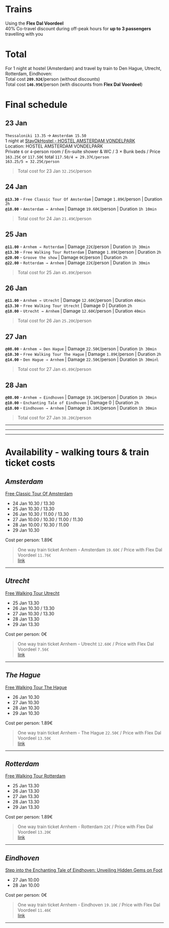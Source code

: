 # Trains
Using the **Flex Dal Voordeel**\
40% Co-travel discount during off-peak hours for **up to 3 passengers** travelling with you

# Total
For 1 night at hostel (Amsterdam) and travel by train to Den Hague, Utrecht, Rotterdam, Eindhoven:\
Total cost **`209.92€`**/person (without discounts) \
Total cost **`146.95€`**/person (with discounts from **Flex Dal Voordeel**)

# Final schedule

## **23 Jan**
`Thessaloniki 13.35` → `Amsterdam 15.50`\
1 night at [StayOkHostel - HOSTEL AMSTERDAM VONDELPARK]() \
Location: HOSTEL AMSTERDAM VONDELPARK\
Private `6` or `4`-person room / En-suite shower & WC / 3 × Bunk beds / Price `163.25€` or `117.50€` total
`117.50/4 = 29.37€/person`\
`163.25/5 = 32.25€/person`

> Total cost for 23 Jan `32.25€`/person

## **24 Jan**
**`@13.30`** - `Free Classic Tour Of Amsterdam` | Damage `1.89€`/person | Duration `2h`\
**`@18.00`** - `Amsterdam → Arnhem` | Damage `19.60€`/person | Duration `1h 10min`

> Total cost for 24 Jan `21.49€`/person

## **25 Jan**
**`@11.00`** - `Arnhem → Rotterdam` | Damage `22€`/person | Duration `1h 30min`\
**`@13.30`** - `Free Walking Tour Rotterdam` | Damage `1.89€`/person | Duration `2h`\
**`@20.00`** - `Groove the show` | Damage `0€`/person | Duration `2h`\
**`@22.00`** - `Rotterdam → Arnhem` | Damage `22€`/person | Duration `1h 30min`


> Total cost for 25 Jan `45.89€`/person

## **26 Jan**
**`@11.00`** - `Arnhem → Utrecht` | Damage `12.60€`/person | Duration `40min`\
**`@13.30`** - `Free Walking Tour Utrecht` | Damage 0 | Duration `2h`\
**`@18.00`** - `Utrecht → Arnhem` | Damage `12.60€`/person | Duration `40min`

> Total cost for 26 Jan `25.20€`/person


## **27 Jan**
**`@08.00`** - `Arnhem → Den Hague` | Damage `22.50€`/person | Duration `1h 30min`\
**`@10.30`** - `Free Walking Tour The Hague` | Damage `1.89€`/person | Duration `2h`\
**`@14.00`** - `Den Hague → Arnhem` | Damage `22.50€`/person | Duration `1h 30min`\

> Total cost for 27 Jan `45.89€`/person

## **28 Jan**
**`@08.00`** - `Arnhem → Eindhoven` | Damage `19.10€`/person | Duration `1h 30min`\
**`@10.00`** - `Enchanting Tale of Eindhoven` | Damage 0 | Duration `2h`\
**`@18.00`** - `Eindhoven → Arnhem` | Damage `19.10€`/person | Duration `1h 30min`

> Total cost for 27 Jan `38.20€`/person

---
---
---
# Availability - walking tours & train ticket costs

## *Amsterdam*
[Free Classic Tour Of Amsterdam](https://freewalkingtoursamsterdam.com/classic-tour/)
- 24 Jan 10.30 / 13.30
- 25 Jan 10.30 / 13.30
- 26 Jan 10.30 / 11.00 / 13.30
- 27 Jan 10.00 / 10.30 / 11.00 / 11.30
- 28 Jan 10.00 / 10.30 / 11.00
- 29 Jan 10.30

Cost per person: 1.89€

> One way train ticket Arnhem - Amsterdam `19.60€` / Price with Flex Dal Voordeel `11.76€` \
> [link](https://www.ns.nl/en/journeyplanner/#/?vertrek=ChIJcyKbzpG6x0cR18pz-eBaHBY&vertrektype=poi&vertreklabel=Arnhem%20Centrum&aankomst=Amsterdam%20Centraal&aankomsttype=treinstation&type=vertrek&tijd=2023-11-16T11:02&firstMileModality=PUBLIC_TRANSPORT&lastMileModality=PUBLIC_TRANSPORT&disabledTransportModalities=)
---

## *Utrecht*
[Free Walking Tour Utrecht](https://freewalkingtourutrecht.com/)
- 25 Jan 13.30
- 26 Jan 10.30 / 13.30
- 27 Jan 10.30 / 13.30
- 28 Jan 13.30
- 29 Jan 13.30

Cost per person: 0€

> One way train ticket Arnhem - Utrecht `12.60€` / Price with Flex Dal Voordeel `7.56€` \
> [link](https://www.ns.nl/en/journeyplanner/#/?vertrek=ChIJcyKbzpG6x0cR18pz-eBaHBY&vertrektype=poi&vertreklabel=Arnhem&aankomst=Utrecht%20Centraal&aankomsttype=treinstation&type=vertrek&tijd=2023-11-16T11:02&firstMileModality=PUBLIC_TRANSPORT&lastMileModality=PUBLIC_TRANSPORT)
---

## *The Hague*
[Free Walking Tour The Hague](https://freewalkingtourthehague.com/)
- 26 Jan 10.30
- 27 Jan 10.30
- 28 Jan 10.30
- 29 Jan 10.30

Cost per person: 1.89€

> One way train ticket Arnhem - The Hague `22.50€` / Price with Flex Dal Voordeel `13.50€` \
> [link](https://www.ns.nl/en/journeyplanner/#/?vertrek=Arnhem%20Centraal&vertrektype=treinstation&aankomst=Den%20Haag%20Centraal&aankomsttype=treinstation&type=vertrek&tijd=2023-11-16T11:02&firstMileModality=PUBLIC_TRANSPORT&lastMileModality=PUBLIC_TRANSPORT)
---

## *Rotterdam*
[Free Walking Tour Rotterdam](https://freewalkingtourrotterdam.com/)
- 25 Jan 13.30
- 26 Jan 13.30
- 27 Jan 13.30
- 28 Jan 13.30
- 29 Jan 13.30

Cost per person: 1.89€

> One way train ticket Arnhem - Rotterdam `22€` / Price with Flex Dal Voordeel `13.20€` \
> [link](https://www.ns.nl/en/journeyplanner/#/?vertrek=Arnhem%20Centraal&vertrektype=treinstation&aankomst=Rotterdam%20Centraal&aankomsttype=treinstation&type=vertrek&tijd=2023-11-16T11:02&firstMileModality=PUBLIC_TRANSPORT&lastMileModality=PUBLIC_TRANSPORT)
---

## *Eindhoven*
[Step into the Enchanting Tale of Eindhoven: Unveiling Hidden Gems on Foot](https://www.guruwalk.com/walks/50042-step-into-the-enchanting-tale-of-eindhoven-unveiling-hidden-gems-on-foot)
- 27 Jan 10.00
- 28 Jan 10.00

Cost per person: 0€

> One way train ticket Arnhem - Eindhoven `19.10€` / Price with Flex Dal Voordeel `11.46€` \
> [link](https://www.ns.nl/en/journeyplanner/#/?vertrek=Arnhem%20Centraal&vertrektype=treinstation&aankomst=Eindhoven%20Centraal&aankomsttype=treinstation&type=vertrek&tijd=2023-11-16T11:02&firstMileModality=PUBLIC_TRANSPORT&lastMileModality=PUBLIC_TRANSPORT)
---





